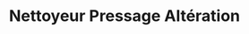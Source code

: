 ---
title: "Nettoyeur Pressage Altération"
url: /montreal/nettoyeur-pressage-alteration/
shop: laundry
---